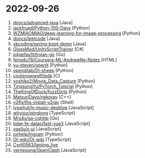 # 2022-09-26

1. [doocs/advanced-java](https://github.com/doocs/advanced-java "😮 Core Interview Questions & Answers For Experienced Java(Backend) Developers | 互联网 Java 工程师进阶知识完全扫盲：涵盖高并发、分布式、高可用、微服务、海量数据处理等领域知识") [Java]
2. [jackfrued/Python-100-Days](https://github.com/jackfrued/Python-100-Days "Python - 100天从新手到大师") [Python]
3. [WZMIAOMIAO/deep-learning-for-image-processing](https://github.com/WZMIAOMIAO/deep-learning-for-image-processing "deep learning for image processing including classification and object-detection etc.") [Python]
4. [doocs/leetcode](https://github.com/doocs/leetcode "😏 LeetCode solutions in any programming language | 多种编程语言实现 LeetCode、《剑指 Offer（第 2 版）》、《程序员面试金典（第 6 版）》题解") [Java]
5. [xkcoding/spring-boot-demo](https://github.com/xkcoding/spring-boot-demo "该项目已成功集成 actuator(监控)、admin(可视化监控)、logback(日志)、aopLog(通过AOP记录web请求日志)、统一异常处理(json级别和页面级别)、freemarker(模板引擎)、thymeleaf(模板引擎)、Beetl(模板引擎)、Enjoy(模板引擎)、JdbcTemplate(通用JDBC操作数据库)、JPA(强大的ORM框架)、mybatis(强大的ORM框架)、通用Mapper(快速操作Mybatis)、PageHelper(通用的Mybatis分页插件)、mybatis-plus(快速操作Mybatis)、BeetlSQL(强大的ORM框架)、upload(本地文件上传和七牛云文件上传)、redis(缓存)、ehcache(缓存)、ema…") [Java]
6. [GlossMod/UnityScriptTrainer](https://github.com/GlossMod/UnityScriptTrainer "一些unity游戏的内置修改器") [C#]
7. [p4gefau1t/trojan-go](https://github.com/p4gefau1t/trojan-go "Go实现的Trojan代理，支持多路复用/路由功能/CDN中转/Shadowsocks混淆插件，多平台，无依赖。A Trojan proxy written in Go. An unidentifiable mechanism that helps you bypass GFW. https://p4gefau1t.github.io/trojan-go/") [Go]
8. [fengdu78/Coursera-ML-AndrewNg-Notes](https://github.com/fengdu78/Coursera-ML-AndrewNg-Notes "吴恩达老师的机器学习课程个人笔记") [HTML]
9. [yu-steven/openit](https://github.com/yu-steven/openit "致力于打造免费无感的翻墙环境") [Python]
10. [opendilab/DI-sheep](https://github.com/opendilab/DI-sheep "深度强化学习 + 羊了个羊（Deep Reinforcement Learning + 3 Tiles Game)") [Python]
11. [coolsnowwolf/lede](https://github.com/coolsnowwolf/lede "Lean's OpenWrt source") [C]
12. [yoshiko2/Movie_Data_Capture](https://github.com/yoshiko2/Movie_Data_Capture "Local Movies Organizer") [Python]
13. [TingsongYu/PyTorch_Tutorial](https://github.com/TingsongYu/PyTorch_Tutorial "《Pytorch模型训练实用教程》中配套代码") [Python]
14. [TheKingOfDuck/fuzzDicts](https://github.com/TheKingOfDuck/fuzzDicts "Web Pentesting Fuzz 字典,一个就够了。") [Python]
15. [MatsuriDayo/nekoray](https://github.com/MatsuriDayo/nekoray "基于 Qt/C++ 的跨平台代理配置管理器 Qt/C++ based cross-platform proxy configuration manager") [C++]
16. [v2fly/fhs-install-v2ray](https://github.com/v2fly/fhs-install-v2ray "Bash script for installing V2Ray in operating systems such as Debian / CentOS / Fedora / openSUSE that support systemd") [Shell]
17. [lyswhut/lx-music-desktop](https://github.com/lyswhut/lx-music-desktop "一个基于 electron 的音乐软件") [JavaScript]
18. [whyour/qinglong](https://github.com/whyour/qinglong "支持python3、javaScript、shell、typescript 的定时任务管理面板（A timed task management panel that supports typescript, javaScript, python3, and shell）") [TypeScript]
19. [Mrs4s/go-cqhttp](https://github.com/Mrs4s/go-cqhttp "cqhttp的golang实现，轻量、原生跨平台.") [Go]
20. [tobe-fe-dalao/fast-vue3](https://github.com/tobe-fe-dalao/fast-vue3 "Vue3+Vite+Ts+Pinia+...一个快速开发vue3的模板框架") [JavaScript]
21. [vaxilu/x-ui](https://github.com/vaxilu/x-ui "支持多协议多用户的 xray 面板") [JavaScript]
22. [jorhelp/Ingram](https://github.com/jorhelp/Ingram "网络摄像头漏洞扫描工具 | Webcam vulnerability scanning tool") [Python]
23. [OI-wiki/OI-wiki](https://github.com/OI-wiki/OI-wiki "🌟 Wiki of OI / ICPC for everyone. （某大型游戏线上攻略，内含炫酷算术魔法）") [TypeScript]
24. [Cyril0563/lanjing_live](https://github.com/Cyril0563/lanjing_live "🐋蓝鲸直播源-长期维护的电视直播源接口、TVBox、Pluto Player、猫影视TV、IPTV、BIUBIU TV、IPTV源、直播源、源享家、蓝鲸直播源、等影视及m3u8播放器通用接口都可观看") 
25. [vernesong/OpenClash](https://github.com/vernesong/OpenClash "A Clash Client For OpenWrt") [JavaScript]
